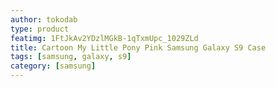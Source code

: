 ```yaml
---
author: tokodab
type: product
featimg: 1FtJkAv2YDzlMGkB-1qTxmUpc_1029ZLd
title: Cartoon My Little Pony Pink Samsung Galaxy S9 Case
tags: [samsung, galaxy, s9]
category: [samsung]
---
```


